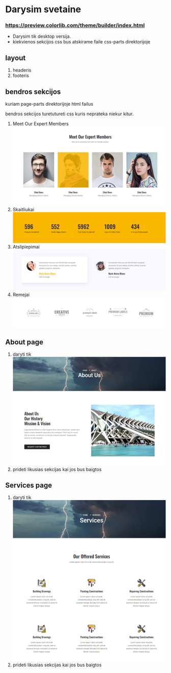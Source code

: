 # Darysim svetaine

### https://preview.colorlib.com/theme/builder/index.html

- Darysim tik desktop versija.
- kiekvienos sekcijos css bus atskirame faile css-parts direktorijoje

## layout

1. headeris
2. footeris

## bendros sekcijos

kuriam page-parts direktorijoje html failus

bendros sekcijos turetutureti css kuris neprateka niekur kitur.

1. Meet Our Expert Members ![](meta/exp-section.png)
2. Skaitliukai ![](meta/skait.png)
3. Atslipiepimai ![](meta/atsiliepimai.png)
4. Remejai ![](meta/remejai.png)

## About page

1. daryti tik ![](meta/about-page.png)
2. prideti likusias sekcijas kai jos bus baigtos

## Services page

1. daryti tik ![](meta/serv-page.png)
2. prideti likusias sekcijas kai jos bus baigtos
